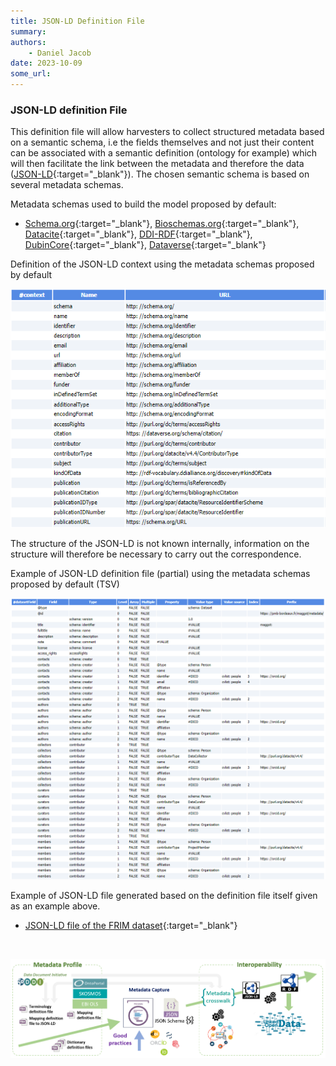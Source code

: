 ```yaml
---
title: JSON-LD Definition File
summary: 
authors:
    - Daniel Jacob
date: 2023-10-09
some_url:
---
```


<style>.md-typeset h1 {display: none;} .md-nav__item {font-size: medium}</style>

### JSON-LD definition File

This definition file will allow harvesters to collect structured metadata based on a semantic schema, i.e the fields themselves and not just their content can be associated with a semantic definition (ontology for example) which will then facilitate the link between the metadata and therefore the data ([JSON-LD][1]{:target="_blank"}). The chosen semantic schema is based on several metadata schemas.

Metadata schemas used to build the model proposed by default:

   * [Schema.org][2]{:target="_blank"}, [Bioschemas.org][3]{:target="_blank"}, [Datacite][4]{:target="_blank"}, [DDI-RDF][5]{:target="_blank"}, [DubinCore][6]{:target="_blank"}, [Dataverse][7]{:target="_blank"}

Definition of the JSON-LD context using the metadata schemas proposed by default
<center>
<a href="../../images/jsonld_conf0.png" data-lightbox="conf0"><img src="../../images/jsonld_conf0.png" width="600px"></a>
</center>

The structure of the JSON-LD is not known internally, information on the structure will therefore be necessary to carry out the correspondence.

Example of JSON-LD definition file (partial) using the metadata schemas proposed by default (TSV)
<center>
<a href="../../images/jsonld_conf1.png" data-lightbox="conf1"><img src="../../images/jsonld_conf1.png" width="800px"></a>
</center>

Example of JSON-LD file generated based on the definition file itself given as an example above.

   * [JSON-LD file of the FRIM dataset][8]{:target="_blank"}

<br>

<a href="../../images/jsonld_fig1.png" data-lightbox="fig0"><img src="../../images/jsonld_fig1.png" width="800px"></a>

[1]: https://en.wikipedia.org/wiki/JSON-LD
[2]: https://schema.org/Dataset
[3]: https://bioschemas.org/profiles/Dataset/1.0-RELEASE
[4]: https://support.datacite.org/docs/datacite-metadata-schema-44
[5]: https://rdf-vocabulary.ddialliance.org/discovery.html
[6]: https://www.dublincore.org/specifications/dublin-core/dcmi-terms/
[7]: https://docs.google.com/spreadsheets/d/13HP-jI_cwLDHBetn9UKTREPJ_F4iHdAvhjmlvmYdSSw/edit#gid=0
[8]: https://pmb-bordeaux.fr/maggot/metadata/frim1?format=jsonld
